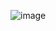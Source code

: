 ![image](https://github.com/Alfiya-Anjum/JS_MCQ_Assign/assets/125040235/22f9a95b-070c-4df7-8fa7-2a1257b242d7)
